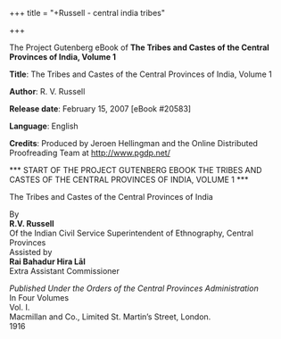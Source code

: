 +++
title = "+Russell - central india tribes"

+++

The Project Gutenberg eBook of **The Tribes and Castes of the Central Provinces of India, Volume 1**



**Title**: The Tribes and Castes of the Central Provinces of India, Volume 1


**Author**: R. V. Russell


**Release date**: February 15, 2007 \[eBook \#20583\]

**Language**: English

**Credits**: Produced by Jeroen Hellingman and the Online Distributed  
Proofreading Team at http://www.pgdp.net/




\*\*\* START OF THE PROJECT GUTENBERG EBOOK THE TRIBES AND CASTES OF THE CENTRAL PROVINCES OF INDIA, VOLUME 1 \*\*\* 





The Tribes and Castes of the Central Provinces of India

By   
**R.V. Russell**  
Of the Indian Civil Service Superintendent of Ethnography, Central Provinces  
Assisted by  
**Rai Bahadur Hira Lāl**  
Extra Assistant Commissioner 

*Published Under the Orders of the Central Provinces Administration*   
In Four Volumes  
Vol. I.   
Macmillan and Co., Limited St. Martin’s Street, London.   
1916 


